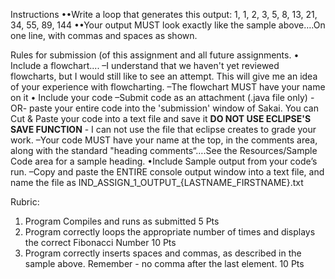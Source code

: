 Instructions
••Write a loop that generates this output: 
1, 1, 2, 3, 5, 8, 13, 21, 34, 55, 89, 144
••Your output MUST look exactly like the sample above….On one line, with commas and spaces as shown.


Rules for submission (of this assignment and all future assignments.
• Include a flowchart.... 
–I understand that we haven't yet reviewed flowcharts, but I would still like to see an attempt.  This will give me an idea of your experience with flowcharting.
–The flowchart MUST have your name on it
• Include your code
–Submit code as an attachment (.java file only) -OR- paste your entire code into the 'submission' window of Sakai.
  You can Cut & Paste your code into a text file and save it
        **DO NOT USE ECLIPSE'S SAVE FUNCTION** - I can not use the file that eclipse creates to grade your work.
–Your code MUST have your name at the top, in the comments area, along with the standard "heading comments“….See the Resources/Sample Code area for a sample heading.
•Include Sample output from your code’s run.
–Copy and paste the ENTIRE console output window into a text file, and name the file as IND_ASSIGN_1_OUTPUT_{LASTNAME_FIRSTNAME}.txt


Rubric:
1) Program Compiles and runs as submitted   5 Pts
2) Program correctly loops the appropriate number of times and displays the correct Fibonacci Number  10 Pts
3) Program correctly inserts spaces and commas, as described in the sample above.  Remember - no comma after the last element.  10 Pts
